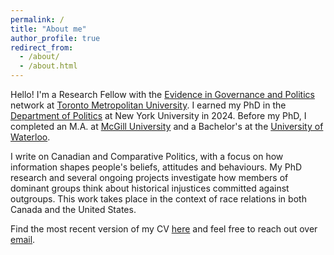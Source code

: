 ```yaml
---
permalink: /
title: "About me"
author_profile: true
redirect_from: 
  - /about/
  - /about.html
---
```


Hello! I'm a Research Fellow with the [Evidence in Governance and Politics](https://egap.org) network at [Toronto Metropolitan University](https://www.torontomu.ca). I earned my PhD in the [Department of Politics](http://as.nyu.edu/politics.html) at New York University in 2024. Before my PhD, I completed an M.A. at [McGill University](http://mcgill.ca) and a Bachelor's at the [University of Waterloo](http://uwaterloo.ca).

I write on Canadian and Comparative Politics, with a focus on how information shapes people's beliefs, attitudes and behaviours. My PhD research and several ongoing projects investigate how members of dominant groups think about historical injustices committed against outgroups. This work takes place in the context of race relations in both Canada and the United States. 

Find the most recent version of my CV [here](https://mark-williamson.github.io/cv/) and feel free to reach out over [email](mailto:mark.williamson@torontomu.ca). 
